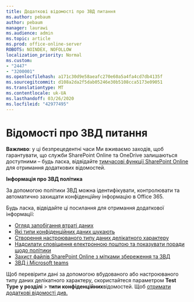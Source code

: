 ```yaml
---
title: Додаткові відомості про ЗВД питання
ms.author: pebaum
author: pebaum
manager: laurawi
ms.audience: admin
ms.topic: article
ms.prod: office-online-server
ROBOTS: NOINDEX, NOFOLLOW
localization_priority: Normal
ms.custom:
- "2447"
- "3200001"
ms.openlocfilehash: a171c30d9e58aeafc270e60a5a4fa4cd7db4135f
ms.sourcegitcommit: d108a2da2f5dab05246e30b5108cca5173e09051
ms.translationtype: MT
ms.contentlocale: uk-UA
ms.lasthandoff: 03/26/2020
ms.locfileid: "42977495"
---
```

# <a name="information-about-dlp-issues"></a>Відомості про ЗВД питання

**Важливо**: у ці безпрецедентні часи Ми вживаємо заходів, щоб гарантувати, що служби SharePoint Online та OneDrive залишаються доступними – будь ласка, відвідайте [тимчасові функції SharePoint Online](https://aka.ms/ODSPAdjustments) для отримання додаткових відомостей.

**Інформація про ЗВД політика**

За допомогою політики ЗВД можна ідентифікувати, контролювати та автоматично захищати конфіденційну інформацію в Office 365.

Будь ласка, відвідайте ці посилання для отримання додаткової інформації:

- [Огляд запобігання втраті даних](https://docs.microsoft.com/office365/securitycompliance/data-loss-prevention-policies)
- [Які типи конфіденційних даних шукають](https://docs.microsoft.com/office365/securitycompliance/what-the-sensitive-information-types-look-for)
- [Створення настроюваного типу даних делікатного характеру](https://docs.microsoft.com/office365/securitycompliance/create-a-custom-sensitive-information-type)
- [Надсилати сповіщення електронною поштою та показувати поради щодо політики](https://docs.microsoft.com/office365/securitycompliance/use-notifications-and-policy-tips)
- [Захист файлів SharePoint Online з мітками збереження та ЗВД](https://docs.microsoft.com/office365/securitycompliance/protect-sharepoint-online-files-with-office-365-labels-and-dlp)
- [ЗВД і Microsoft teams](https://docs.microsoft.com/office365/securitycompliance/dlp-microsoft-teams)

Щоб перевірити дані за допомогою вбудованого або настроюваного типу даних делікатного характеру, скористайтеся параметром **Test Type** **у розділі** > **типи конфіденційних**відомостей. Щоб [отримати додаткові відомості див.](https://docs.microsoft.com/office365/securitycompliance/create-a-custom-sensitive-information-type#test-custom-sensitive-information-types-in-the-security--compliance-center)